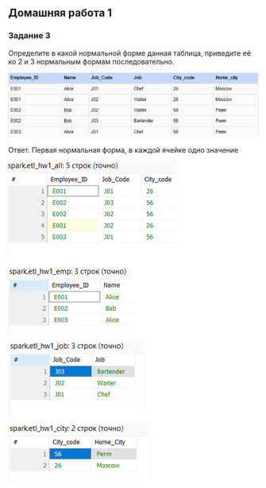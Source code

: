 ## Домашняя работа 1

### Задание 3
Определите в какой нормальной форме данная таблица, приведите её ко 2 и 3 нормальным формам последовательно.

![all](start.png)

Ответ. Первая нормальная форма, в каждой ячейке одно значение


![all](all.png)

![emp](emp.png)

![job](job.png)

![city](city.png)